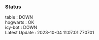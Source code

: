 ### Status


table : DOWN  
hogwarts : OK  
icy-bot : DOWN  
Latest Update : 2023-10-04 11:07:01.770701
